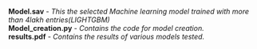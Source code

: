 **Model.sav** - *This the selected Machine learning model trained with more than 4lakh entries(LIGHTGBM)*  
**Model_creation.py** - *Contains the code for model creation.*  
**results.pdf** - *Contains the results of various models tested.*

